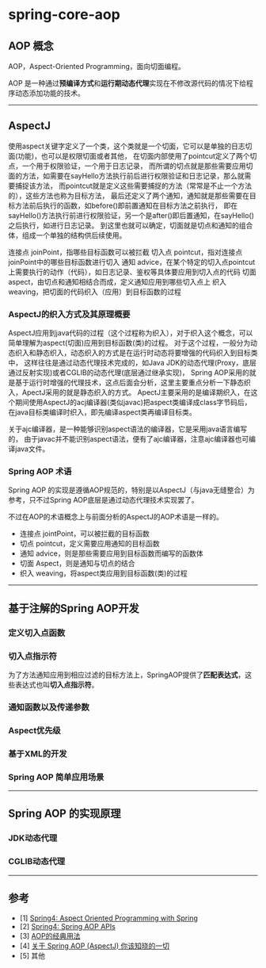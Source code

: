 # spring-core-aop


## AOP 概念

AOP，Aspect-Oriented Programming，面向切面编程。

AOP 是一种通过**预编译方式**和**运行期动态代理**实现在不修改源代码的情况下给程序动态添加功能的技术。


---


## AspectJ

使用aspect关键字定义了一个类，这个类就是一个切面，它可以是单独的日志切面(功能)，也可以是权限切面或者其他，
在切面内部使用了pointcut定义了两个切点，一个用于权限验证，一个用于日志记录，
而所谓的切点就是那些需要应用切面的方法，如需要在sayHello方法执行前后进行权限验证和日志记录，那么就需要捕捉该方法，
而pointcut就是定义这些需要捕捉的方法（常常是不止一个方法的），这些方法也称为目标方法，
最后还定义了两个通知，通知就是那些需要在目标方法前后执行的函数，如before()即前置通知在目标方法之前执行，
即在sayHello()方法执行前进行权限验证，另一个是after()即后置通知，在sayHello()之后执行，如进行日志记录。
到这里也就可以确定，切面就是切点和通知的组合体，组成一个单独的结构供后续使用。


连接点 joinPoint，指哪些目标函数可以被拦截
切入点 pointcut，指对连接点joinPoint中的哪些目标函数进行切入
通知  advice，在某个特定的切入点pointcut上需要执行的动作（代码），如日志记录、鉴权等具体要应用到切入点的代码
切面  aspect，由切点和通知相结合而成，定义通知应用到哪些切入点上
织入  weaving，把切面的代码织入（应用）到目标函数的过程


### AspectJ的织入方式及其原理概要

AspectJ应用到java代码的过程（这个过程称为织入），对于织入这个概念，可以简单理解为aspect(切面)应用到目标函数(类)的过程。
对于这个过程，一般分为动态织入和静态织入，动态织入的方式是在运行时动态将要增强的代码织入到目标类中，
这样往往是通过动态代理技术完成的，如Java JDK的动态代理(Proxy，底层通过反射实现)或者CGLIB的动态代理(底层通过继承实现)，
Spring AOP采用的就是基于运行时增强的代理技术，这点后面会分析，这里主要重点分析一下静态织入，ApectJ采用的就是静态织入的方式。
ApectJ主要采用的是编译期织入，在这个期间使用AspectJ的acj编译器(类似javac)把aspect类编译成class字节码后，
在java目标类编译时织入，即先编译aspect类再编译目标类。


关于ajc编译器，是一种能够识别aspect语法的编译器，它是采用java语言编写的，
由于javac并不能识别aspect语法，便有了ajc编译器，注意ajc编译器也可编译java文件。


### Spring AOP 术语

Spring AOP 的实现是遵循AOP规范的，特别是以AspectJ（与java无缝整合）为参考，只不过Spring AOP底层是通过动态代理技术实现罢了。

不过在AOP的术语概念上与前面分析的AspectJ的AOP术语是一样的。
* 连接点 jointPoint，可以被拦截的目标函数
* 切点 pointcut，定义需要应用通知的目标函数
* 通知 advice，则是那些需要应用到目标函数而编写的函数体
* 切面 Aspect，则是通知与切点的结合
* 织入 weaving，将aspect类应用到目标函数(类)的过程


---


## 基于注解的Spring AOP开发

### 定义切入点函数

### 切入点指示符
为了方法通知应用到相应过滤的目标方法上，SpringAOP提供了**匹配表达式**，这些表达式也叫**切入点指示符**。

### 通知函数以及传递参数

### Aspect优先级

### 基于XML的开发

### Spring AOP 简单应用场景


---


## Spring AOP 的实现原理

### JDK动态代理

### CGLIB动态代理


---


## 参考
* [1] [Spring4: Aspect Oriented Programming with Spring](https://docs.spring.io/spring/docs/4.3.24.RELEASE/spring-framework-reference/htmlsingle/#aop)
* [2] [Spring4: Spring AOP APIs](https://docs.spring.io/spring/docs/4.3.24.RELEASE/spring-framework-reference/htmlsingle/#aop)
* [3] [AOP的经典用法](https://lfvepclr.gitbooks.io/spring-framework-5-doc-cn/content/37-Spring_AOP_Usage.html)
* [4] [关于 Spring AOP (AspectJ) 你该知晓的一切](https://blog.csdn.net/javazejian/article/details/56267036)
* [5] 其他


























































